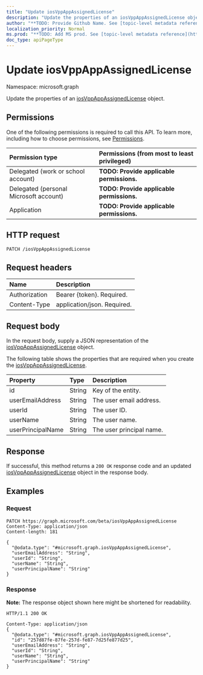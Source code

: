 ```yaml
---
title: "Update iosVppAppAssignedLicense"
description: "Update the properties of an iosVppAppAssignedLicense object."
author: "**TODO: Provide Github Name. See [topic-level metadata reference](https://msgo.azurewebsites.net/add/document/guidelines/metadata.html#topic-level-metadata)**"
localization_priority: Normal
ms.prod: "**TODO: Add MS prod. See [topic-level metadata reference](https://msgo.azurewebsites.net/add/document/guidelines/metadata.html#topic-level-metadata)**"
doc_type: apiPageType
---
```


# Update iosVppAppAssignedLicense
Namespace: microsoft.graph

Update the properties of an [iosVppAppAssignedLicense](../resources/iosvppappassignedlicense.md) object.

## Permissions
One of the following permissions is required to call this API. To learn more, including how to choose permissions, see [Permissions](/graph/permissions-reference).

|Permission type|Permissions (from most to least privileged)|
|:---|:---|
|Delegated (work or school account)|**TODO: Provide applicable permissions.**|
|Delegated (personal Microsoft account)|**TODO: Provide applicable permissions.**|
|Application|**TODO: Provide applicable permissions.**|

## HTTP request

<!-- {
  "blockType": "ignored"
}
-->
``` http
PATCH /iosVppAppAssignedLicense
```

## Request headers
|Name|Description|
|:---|:---|
|Authorization|Bearer {token}. Required.|
|Content-Type|application/json. Required.|

## Request body
In the request body, supply a JSON representation of the [iosVppAppAssignedLicense](../resources/iosvppappassignedlicense.md) object.

The following table shows the properties that are required when you create the [iosVppAppAssignedLicense](../resources/iosvppappassignedlicense.md).

|Property|Type|Description|
|:---|:---|:---|
|id|String|Key of the entity.|
|userEmailAddress|String|The user email address.|
|userId|String|The user ID.|
|userName|String|The user name.|
|userPrincipalName|String|The user principal name.|



## Response

If successful, this method returns a `200 OK` response code and an updated [iosVppAppAssignedLicense](../resources/iosvppappassignedlicense.md) object in the response body.

## Examples

### Request
<!-- {
  "blockType": "request",
  "name": "update_iosvppappassignedlicense"
}
-->
``` http
PATCH https://graph.microsoft.com/beta/iosVppAppAssignedLicense
Content-Type: application/json
Content-length: 181

{
  "@odata.type": "#microsoft.graph.iosVppAppAssignedLicense",
  "userEmailAddress": "String",
  "userId": "String",
  "userName": "String",
  "userPrincipalName": "String"
}
```


### Response
**Note:** The response object shown here might be shortened for readability.
<!-- {
  "blockType": "response",
  "truncated": true
}
-->
``` http
HTTP/1.1 200 OK

Content-Type: application/json
{
  "@odata.type": "#microsoft.graph.iosVppAppAssignedLicense",
  "id": "257d87fe-87fe-257d-fe87-7d25fe877d25",
  "userEmailAddress": "String",
  "userId": "String",
  "userName": "String",
  "userPrincipalName": "String"
}
```

